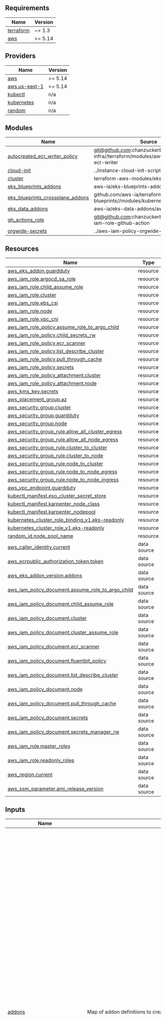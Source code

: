 <!-- START -->
## Requirements

| Name | Version |
|------|---------|
| <a name="requirement_terraform"></a> [terraform](#requirement\_terraform) | ~> 1.3 |
| <a name="requirement_aws"></a> [aws](#requirement\_aws) | >= 5.14 |

## Providers

| Name | Version |
|------|---------|
| <a name="provider_aws"></a> [aws](#provider\_aws) | >= 5.14 |
| <a name="provider_aws.us-east-1"></a> [aws.us-east-1](#provider\_aws.us-east-1) | >= 5.14 |
| <a name="provider_kubectl"></a> [kubectl](#provider\_kubectl) | n/a |
| <a name="provider_kubernetes"></a> [kubernetes](#provider\_kubernetes) | n/a |
| <a name="provider_random"></a> [random](#provider\_random) | n/a |

## Modules

| Name | Source | Version |
|------|--------|---------|
| <a name="module_autocreated_ecr_writer_policy"></a> [autocreated\_ecr\_writer\_policy](#module\_autocreated\_ecr\_writer\_policy) | git@github.com:chanzuckerberg/shared-infra//terraform/modules/aws-iam-policy-ecr-writer | v0.397.0 |
| <a name="module_cloud-init"></a> [cloud-init](#module\_cloud-init) | ../instance-cloud-init-script | n/a |
| <a name="module_cluster"></a> [cluster](#module\_cluster) | terraform-aws-modules/eks/aws | 19.16.0 |
| <a name="module_eks_blueprints_addons"></a> [eks\_blueprints\_addons](#module\_eks\_blueprints\_addons) | aws-ia/eks-blueprints-addons/aws | 1.19.0 |
| <a name="module_eks_blueprints_crossplane_addons"></a> [eks\_blueprints\_crossplane\_addons](#module\_eks\_blueprints\_crossplane\_addons) | github.com/aws-ia/terraform-aws-eks-blueprints//modules/kubernetes-addons | v4.32.1 |
| <a name="module_eks_data_addons"></a> [eks\_data\_addons](#module\_eks\_data\_addons) | aws-ia/eks-data-addons/aws | 1.31.5 |
| <a name="module_gh_actions_role"></a> [gh\_actions\_role](#module\_gh\_actions\_role) | git@github.com:chanzuckerberg/cztack//aws-iam-role-github-action | v0.69.3 |
| <a name="module_orgwide-secrets"></a> [orgwide-secrets](#module\_orgwide-secrets) | ../aws-iam-policy-orgwide-secrets | n/a |

## Resources

| Name | Type |
|------|------|
| [aws_eks_addon.guardduty](https://registry.terraform.io/providers/hashicorp/aws/latest/docs/resources/eks_addon) | resource |
| [aws_iam_role.argocd_sa_role](https://registry.terraform.io/providers/hashicorp/aws/latest/docs/resources/iam_role) | resource |
| [aws_iam_role.child_assume_role](https://registry.terraform.io/providers/hashicorp/aws/latest/docs/resources/iam_role) | resource |
| [aws_iam_role.cluster](https://registry.terraform.io/providers/hashicorp/aws/latest/docs/resources/iam_role) | resource |
| [aws_iam_role.ebs_csi](https://registry.terraform.io/providers/hashicorp/aws/latest/docs/resources/iam_role) | resource |
| [aws_iam_role.node](https://registry.terraform.io/providers/hashicorp/aws/latest/docs/resources/iam_role) | resource |
| [aws_iam_role.vpc_cni](https://registry.terraform.io/providers/hashicorp/aws/latest/docs/resources/iam_role) | resource |
| [aws_iam_role_policy.assume_role_to_argo_child](https://registry.terraform.io/providers/hashicorp/aws/latest/docs/resources/iam_role_policy) | resource |
| [aws_iam_role_policy.child_secrets_rw](https://registry.terraform.io/providers/hashicorp/aws/latest/docs/resources/iam_role_policy) | resource |
| [aws_iam_role_policy.ecr_scanner](https://registry.terraform.io/providers/hashicorp/aws/latest/docs/resources/iam_role_policy) | resource |
| [aws_iam_role_policy.list_describe_cluster](https://registry.terraform.io/providers/hashicorp/aws/latest/docs/resources/iam_role_policy) | resource |
| [aws_iam_role_policy.pull_through_cache](https://registry.terraform.io/providers/hashicorp/aws/latest/docs/resources/iam_role_policy) | resource |
| [aws_iam_role_policy.secrets](https://registry.terraform.io/providers/hashicorp/aws/latest/docs/resources/iam_role_policy) | resource |
| [aws_iam_role_policy_attachment.cluster](https://registry.terraform.io/providers/hashicorp/aws/latest/docs/resources/iam_role_policy_attachment) | resource |
| [aws_iam_role_policy_attachment.node](https://registry.terraform.io/providers/hashicorp/aws/latest/docs/resources/iam_role_policy_attachment) | resource |
| [aws_kms_key.secrets](https://registry.terraform.io/providers/hashicorp/aws/latest/docs/resources/kms_key) | resource |
| [aws_placement_group.az](https://registry.terraform.io/providers/hashicorp/aws/latest/docs/resources/placement_group) | resource |
| [aws_security_group.cluster](https://registry.terraform.io/providers/hashicorp/aws/latest/docs/resources/security_group) | resource |
| [aws_security_group.guardduty](https://registry.terraform.io/providers/hashicorp/aws/latest/docs/resources/security_group) | resource |
| [aws_security_group.node](https://registry.terraform.io/providers/hashicorp/aws/latest/docs/resources/security_group) | resource |
| [aws_security_group_rule.allow_all_cluster_egress](https://registry.terraform.io/providers/hashicorp/aws/latest/docs/resources/security_group_rule) | resource |
| [aws_security_group_rule.allow_all_node_egress](https://registry.terraform.io/providers/hashicorp/aws/latest/docs/resources/security_group_rule) | resource |
| [aws_security_group_rule.cluster_to_cluster](https://registry.terraform.io/providers/hashicorp/aws/latest/docs/resources/security_group_rule) | resource |
| [aws_security_group_rule.cluster_to_node](https://registry.terraform.io/providers/hashicorp/aws/latest/docs/resources/security_group_rule) | resource |
| [aws_security_group_rule.node_to_cluster](https://registry.terraform.io/providers/hashicorp/aws/latest/docs/resources/security_group_rule) | resource |
| [aws_security_group_rule.node_to_node_egress](https://registry.terraform.io/providers/hashicorp/aws/latest/docs/resources/security_group_rule) | resource |
| [aws_security_group_rule.node_to_node_ingress](https://registry.terraform.io/providers/hashicorp/aws/latest/docs/resources/security_group_rule) | resource |
| [aws_vpc_endpoint.guardduty](https://registry.terraform.io/providers/hashicorp/aws/latest/docs/resources/vpc_endpoint) | resource |
| [kubectl_manifest.eso_cluster_secret_store](https://registry.terraform.io/providers/gavinbunney/kubectl/latest/docs/resources/manifest) | resource |
| [kubectl_manifest.karpenter_node_class](https://registry.terraform.io/providers/gavinbunney/kubectl/latest/docs/resources/manifest) | resource |
| [kubectl_manifest.karpenter_nodepool](https://registry.terraform.io/providers/gavinbunney/kubectl/latest/docs/resources/manifest) | resource |
| [kubernetes_cluster_role_binding_v1.eks-readonly](https://registry.terraform.io/providers/hashicorp/kubernetes/latest/docs/resources/cluster_role_binding_v1) | resource |
| [kubernetes_cluster_role_v1.eks-readonly](https://registry.terraform.io/providers/hashicorp/kubernetes/latest/docs/resources/cluster_role_v1) | resource |
| [random_id.node_pool_name](https://registry.terraform.io/providers/hashicorp/random/latest/docs/resources/id) | resource |
| [aws_caller_identity.current](https://registry.terraform.io/providers/hashicorp/aws/latest/docs/data-sources/caller_identity) | data source |
| [aws_ecrpublic_authorization_token.token](https://registry.terraform.io/providers/hashicorp/aws/latest/docs/data-sources/ecrpublic_authorization_token) | data source |
| [aws_eks_addon_version.addons](https://registry.terraform.io/providers/hashicorp/aws/latest/docs/data-sources/eks_addon_version) | data source |
| [aws_iam_policy_document.assume_role_to_argo_child](https://registry.terraform.io/providers/hashicorp/aws/latest/docs/data-sources/iam_policy_document) | data source |
| [aws_iam_policy_document.child_assume_role](https://registry.terraform.io/providers/hashicorp/aws/latest/docs/data-sources/iam_policy_document) | data source |
| [aws_iam_policy_document.cluster](https://registry.terraform.io/providers/hashicorp/aws/latest/docs/data-sources/iam_policy_document) | data source |
| [aws_iam_policy_document.cluster_assume_role](https://registry.terraform.io/providers/hashicorp/aws/latest/docs/data-sources/iam_policy_document) | data source |
| [aws_iam_policy_document.ecr_scanner](https://registry.terraform.io/providers/hashicorp/aws/latest/docs/data-sources/iam_policy_document) | data source |
| [aws_iam_policy_document.fluentbit_policy](https://registry.terraform.io/providers/hashicorp/aws/latest/docs/data-sources/iam_policy_document) | data source |
| [aws_iam_policy_document.list_describe_cluster](https://registry.terraform.io/providers/hashicorp/aws/latest/docs/data-sources/iam_policy_document) | data source |
| [aws_iam_policy_document.node](https://registry.terraform.io/providers/hashicorp/aws/latest/docs/data-sources/iam_policy_document) | data source |
| [aws_iam_policy_document.pull_through_cache](https://registry.terraform.io/providers/hashicorp/aws/latest/docs/data-sources/iam_policy_document) | data source |
| [aws_iam_policy_document.secrets](https://registry.terraform.io/providers/hashicorp/aws/latest/docs/data-sources/iam_policy_document) | data source |
| [aws_iam_policy_document.secrets_manager_rw](https://registry.terraform.io/providers/hashicorp/aws/latest/docs/data-sources/iam_policy_document) | data source |
| [aws_iam_role.master_roles](https://registry.terraform.io/providers/hashicorp/aws/latest/docs/data-sources/iam_role) | data source |
| [aws_iam_role.readonly_roles](https://registry.terraform.io/providers/hashicorp/aws/latest/docs/data-sources/iam_role) | data source |
| [aws_region.current](https://registry.terraform.io/providers/hashicorp/aws/latest/docs/data-sources/region) | data source |
| [aws_ssm_parameter.ami_release_version](https://registry.terraform.io/providers/hashicorp/aws/latest/docs/data-sources/ssm_parameter) | data source |

## Inputs

| Name | Description | Type | Default | Required |
|------|-------------|------|---------|:--------:|
| <a name="input_addons"></a> [addons](#input\_addons) | Map of addon definitions to create | <pre>object({<br>    enable_guardduty                    = optional(bool, false)<br>    enable_aws_load_balancer_controller = optional(bool, true)<br>    enable_metrics_server               = optional(bool, true)<br>    enable_cert_manager                 = optional(bool, true)<br>    enable_aws_for_fluentbit            = optional(bool, false)<br>    enable_external_dns                 = optional(bool, true)<br>    enable_karpenter                    = optional(bool, true)<br>    enable_default_karpenter_nodepool   = optional(bool, true)<br>    enable_default_karpenter_nodeclass  = optional(bool, true)<br>    enable_aws_efs_csi_driver           = optional(bool, true)<br>    enable_argocd                       = optional(bool, false)<br>    enable_aws_cloudwatch_metrics       = optional(bool, false)<br>    enable_external_secrets             = optional(bool, false)<br>    enable_fargate_fluentbit            = optional(bool, false)<br>    enable_ingress_nginx                = optional(bool, false)<br>    enable_kube_prometheus_stack        = optional(bool, false)<br>    enable_crossplane                   = optional(bool, false)<br>    fluentbit_exclude_paths             = optional(list(string), [])<br>    aws_for_fluentbit_cw_log_group = optional(any, {<br>      create          = true<br>      retention       = 7<br>      use_name_prefix = false<br>    })<br>    external_secrets_config = optional(any, {<br>      service_account_name = "external-secrets-sa",<br>      namespace            = "external-secrets",<br>    })<br>    external_secrets_secrets_manager_arns = optional(list(string), ["arn:aws:secretsmanager:*:*:secret:/argus/*"])<br>    argocd_config                         = optional(any, {})<br>    argocd_child_config = optional(object({<br>      enabled = optional(bool, true)<br>      root_argo_aws_account_id_to_role = optional(map(string), {<br>        "533267185808" = "argo_root_core_platform_infra_prod_eks",<br>        "471112759938" = "argo_root_core_platform_infra_dev_eks",<br>      })<br>    }), {})<br>    karpenter_config = optional(any, {<br>      chart_version = "1.0.8"<br>    })<br>    external_dns_config = optional(any, {<br>      chart_version = "1.14.3"<br>      image_tag     = "0.14.0"<br>    })<br>    cert_manager_route53_hosted_zone_arns = optional(list(string), [])<br>    cert_manager_config                   = optional(any, {})<br>  })</pre> | `{}` | no |
| <a name="input_addons_data"></a> [addons\_data](#input\_addons\_data) | Map of data addons to config to create | <pre>object({<br>    enable_kubecost = optional(bool, false)<br><br>    enable_jupyterhub = optional(bool, false)<br>    jupyterhub_helm_config = optional(object({<br>      callback_url : string,<br>      client_id : string,<br>      client_secret : string,<br>      authorize_url : string,<br>      token_url : string,<br>      allowed_groups : string,<br>      jupyter_single_user_sa_name : string,<br>      issuer : string,<br>      secret_name : string,<br>      storage_class_name : string,<br>      admin_groups : string,<br>      additional_server_image : string,<br>      }), {<br>      callback_url : "",<br>      client_id : "",<br>      client_secret : "",<br>      authorize_url : "",<br>      token_url : "",<br>      allowed_groups : "",<br>      jupyter_single_user_sa_name : "",<br>      issuer : "",<br>      secret_name : "",<br>      storage_class_name : "",<br>      admin_groups : "",<br>      additional_server_image : "",<br>    })<br>  })</pre> | `{}` | no |
| <a name="input_ami_release_version"></a> [ami\_release\_version](#input\_ami\_release\_version) | AMI release version | `string` | `""` | no |
| <a name="input_authorized_aws_accounts"></a> [authorized\_aws\_accounts](#input\_authorized\_aws\_accounts) | The map of authorized AWS accounts to assume the created role. | `map(string)` | `{}` | no |
| <a name="input_authorized_github_repos"></a> [authorized\_github\_repos](#input\_authorized\_github\_repos) | Map of Github owner and repo identifiers that will be used to create a role for Github Actions to assume. Maps might look like {owner = ["reponame1", "reponame2"]} | `map(list(string))` | `{}` | no |
| <a name="input_bastion_security_group_id"></a> [bastion\_security\_group\_id](#input\_bastion\_security\_group\_id) | Security group ID of bastions, to allow access to workers | `string` | `null` | no |
| <a name="input_cluster_enabled_log_types"></a> [cluster\_enabled\_log\_types](#input\_cluster\_enabled\_log\_types) | A list of the desired control plane logging to enable. For more information, see Amazon EKS Control Plane Logging documentation (https://docs.aws.amazon.com/eks/latest/userguide/control-plane-logs.html) | `list(any)` | `null` | no |
| <a name="input_cluster_name"></a> [cluster\_name](#input\_cluster\_name) | Use this to set the eks cluster name directly. NOTE: if the `cluster_name` is not specified, you will not be able to use Karpenter. | `string` | `""` | no |
| <a name="input_cluster_version"></a> [cluster\_version](#input\_cluster\_version) | EKS cluster version | `string` | `"1.27"` | no |
| <a name="input_datadog_api_key"></a> [datadog\_api\_key](#input\_datadog\_api\_key) | A datadog api key to enable the datadog agent on the instance | `string` | `""` | no |
| <a name="input_docker_storage_size"></a> [docker\_storage\_size](#input\_docker\_storage\_size) | EBS Volume size in Gib that the ECS Instance uses for Docker images and metadata | `number` | `100` | no |
| <a name="input_fargate_profiles"></a> [fargate\_profiles](#input\_fargate\_profiles) | Map of Fargate Profile definitions to create | `any` | `{}` | no |
| <a name="input_iam_cluster_name_prefix"></a> [iam\_cluster\_name\_prefix](#input\_iam\_cluster\_name\_prefix) | Optional prefix for the cluster IAM role name. If both `cluster_name` and `iam_cluster_name_prefix` are specified, use the value of `iam_cluster_name_prefix` as the cluster IAM role prefix; for all other cases use the `cluster_name` as a prefix. | `string` | `null` | no |
| <a name="input_identity_provider_configurations"></a> [identity\_provider\_configurations](#input\_identity\_provider\_configurations) | Set of EKS Identity Provider Configurations for non-AWS access to the EKS cluster. The key and the name should only have letters/numbers, hyphens, and underscores. Direct reference from this link: https://registry.terraform.io/providers/hashicorp/aws/latest/docs/resources/eks_identity_provider_config | <pre>map(<br>    object(<br>      {<br>        client_id                     = string<br>        groups_claim                  = optional(string, null)<br>        groups_prefix                 = optional(string, null)<br>        identity_provider_config_name = string<br>        issuer_url                    = string<br>        required_claims               = optional(map(string))<br>        username_claim                = optional(string, null)<br>        username_prefix               = optional(string, null)<br>      }<br>    )<br>  )</pre> | `{}` | no |
| <a name="input_map_accounts"></a> [map\_accounts](#input\_map\_accounts) | Additional AWS account numbers to add to the aws-auth configmap. See examples/eks\_test\_fixture/variables.tf for example format. | `list(string)` | `[]` | no |
| <a name="input_map_roles"></a> [map\_roles](#input\_map\_roles) | Additional IAM roles to add to the aws-auth configmap. Consider switching to owner\_roles and read\_only\_roles. | <pre>list(object({<br>    rolearn  = string<br>    username = string<br>    groups   = list(string)<br>  }))</pre> | `[]` | no |
| <a name="input_map_users"></a> [map\_users](#input\_map\_users) | Additional IAM users to add to the aws-auth configmap. See examples/eks\_test\_fixture/variables.tf for example format. | <pre>list(object({<br>    userarn  = string<br>    username = string<br>    groups   = list(string)<br>  }))</pre> | `[]` | no |
| <a name="input_node_groups"></a> [node\_groups](#input\_node\_groups) | Map of node groups for this cluster. Make sure the instance\_type correctly matches the architecture. | <pre>map(object({<br>    size          = optional(number, 1), # statically sized<br>    capacity_type = optional(string, "SPOT"),<br>    // architecture is optional, but if you do provide it you need to provide<br>    // both the ami_type and the instance_types so that you don't accidently mix and<br>    // match the wrong AMI and CPU architectures. defaults to a valid ARM architecture.<br>    architecture = optional(object({<br>      ami_type       = string<br>      instance_types = list(string)<br>      }),<br>      {<br>        ami_type       = "AL2_ARM_64"<br>        instance_types = ["t4g.large"]<br>    }),<br>    taints = optional(map(object({<br>      key    = string<br>      value  = string<br>      effect = string<br>    })), {}),<br>    labels = optional(map(string), {}),<br>  }))</pre> | <pre>{<br>  "default_arm": {<br>    "architecture": {<br>      "ami_type": "AL2_ARM_64",<br>      "instance_types": [<br>        "t4g.large"<br>      ]<br>    },<br>    "capacity_type": "SPOT",<br>    "size": 1<br>  },<br>  "default_x86": {<br>    "architecture": {<br>      "ami_type": "AL2_x86_64",<br>      "instance_types": [<br>        "t3a.large"<br>      ]<br>    },<br>    "capacity_type": "SPOT",<br>    "size": 1<br>  }<br>}</pre> | no |
| <a name="input_owner_roles"></a> [owner\_roles](#input\_owner\_roles) | List of IAM roles that should be added to the aws-auth configmap with system:masters group. | `list(string)` | `[]` | no |
| <a name="input_placement_group_strategy"></a> [placement\_group\_strategy](#input\_placement\_group\_strategy) | Placement group strategy for the EKS cluster (`cluster`, `partition` or `spread` are supported). Defaults to `partition` strategy. | `string` | `"partition"` | no |
| <a name="input_read_only_roles"></a> [read\_only\_roles](#input\_read\_only\_roles) | List of IAM roles that should be added to the aws-auth configmap with read-only access. | `list(string)` | `[]` | no |
| <a name="input_ssh_users"></a> [ssh\_users](#input\_ssh\_users) | A list of ssh users to create on this server. Defaults to sudo enabled. | `list(object({ username : string, sudo_enabled : bool }))` | `[]` | no |
| <a name="input_subnet_ids"></a> [subnet\_ids](#input\_subnet\_ids) | A list of subnets to place the EKS cluster and workers within. | `list(any)` | n/a | yes |
| <a name="input_tags"></a> [tags](#input\_tags) | Typically fogg's var.tags | <pre>object({<br>    project : string,<br>    service : string,<br>    env : string,<br>    owner : string,<br>    managedBy : string,<br>  })</pre> | n/a | yes |
| <a name="input_vpc_id"></a> [vpc\_id](#input\_vpc\_id) | VPC where the cluster and workers will be deployed. | `string` | n/a | yes |

## Outputs

| Name | Description |
|------|-------------|
| <a name="output_cluster_arn"></a> [cluster\_arn](#output\_cluster\_arn) | The ARN of the EKS cluster. |
| <a name="output_cluster_ca"></a> [cluster\_ca](#output\_cluster\_ca) | Nested attribute containing certificate-authority-data for your cluster. This is the base64 encoded certificate data required to communicate with your cluster. |
| <a name="output_cluster_certificate_authority_data"></a> [cluster\_certificate\_authority\_data](#output\_cluster\_certificate\_authority\_data) | The base64 encoded certificate data required to communicate with the EKS cluster. |
| <a name="output_cluster_endpoint"></a> [cluster\_endpoint](#output\_cluster\_endpoint) | The endpoint for your EKS Kubernetes API. |
| <a name="output_cluster_iam_role_name"></a> [cluster\_iam\_role\_name](#output\_cluster\_iam\_role\_name) | IAM role name of the EKS cluster. |
| <a name="output_cluster_id"></a> [cluster\_id](#output\_cluster\_id) | The name of the EKS cluster. |
| <a name="output_cluster_oidc_issuer_url"></a> [cluster\_oidc\_issuer\_url](#output\_cluster\_oidc\_issuer\_url) | The URL on the EKS cluster OIDC Issuer |
| <a name="output_cluster_primary_security_group_id"></a> [cluster\_primary\_security\_group\_id](#output\_cluster\_primary\_security\_group\_id) | Cluster security group that was created by Amazon EKS for the cluster. Managed node groups use this security group for control-plane-to-data-plane communication. Referred to as 'Cluster security group' in the EKS console |
| <a name="output_cluster_security_group"></a> [cluster\_security\_group](#output\_cluster\_security\_group) | Security group ID attached to the EKS workers. |
| <a name="output_cluster_version"></a> [cluster\_version](#output\_cluster\_version) | EKS cluster version |
| <a name="output_gh_action_role"></a> [gh\_action\_role](#output\_gh\_action\_role) | The roles created for GitHub Actions to interact with this cluster. |
| <a name="output_oidc_provider_arn"></a> [oidc\_provider\_arn](#output\_oidc\_provider\_arn) | The ARN of the OIDC Provider if enable\_irsa = true. |
| <a name="output_secrets_key_arn"></a> [secrets\_key\_arn](#output\_secrets\_key\_arn) | The ARN of the KMS Key used to encrypt cluster secrets. |
| <a name="output_worker_iam_role_name"></a> [worker\_iam\_role\_name](#output\_worker\_iam\_role\_name) | IAM role name attached to EKS workers |
| <a name="output_worker_security_group"></a> [worker\_security\_group](#output\_worker\_security\_group) | Security group ID attached to the EKS workers. |
<!-- END -->